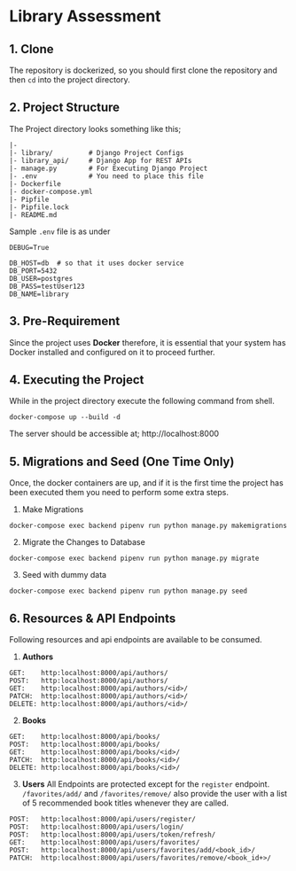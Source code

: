 # Library Assessment

## 1. Clone
The repository is dockerized, so you should first clone the repository and then `cd` into the project directory.

## 2. Project Structure
The Project directory looks something like this;

```
|-
|- library/         # Django Project Configs
|- library_api/     # Django App for REST APIs
|- manage.py        # For Executing Django Project
|- .env             # You need to place this file
|- Dockerfile
|- docker-compose.yml
|- Pipfile
|- Pipfile.lock
|- README.md
```
Sample `.env` file is as under
```
DEBUG=True

DB_HOST=db  # so that it uses docker service
DB_PORT=5432
DB_USER=postgres
DB_PASS=testUser123
DB_NAME=library
```

## 3. Pre-Requirement
Since the project uses **Docker** therefore, it is essential that your system has Docker installed and configured on it to proceed further.

## 4. Executing the Project
While in the project directory execute the following command from shell. 
```
docker-compose up --build -d
```
The server should be accessible at;
http://localhost:8000

## 5. Migrations and Seed (One Time Only)
Once, the docker containers are up, and if it is the first time the project has been executed them you need to perform some extra steps.
1. Make Migrations
```
docker-compose exec backend pipenv run python manage.py makemigrations
```
2. Migrate the Changes to Database
```
docker-compose exec backend pipenv run python manage.py migrate
```
3. Seed with dummy data
```
docker-compose exec backend pipenv run python manage.py seed
```
## 6. Resources & API Endpoints
Following resources and api endpoints are available to be consumed. 
1.  **Authors**
```
GET:    http:localhost:8000/api/authors/
POST:   http:localhost:8000/api/authors/
GET:    http:localhost:8000/api/authors/<id>/
PATCH:  http:localhost:8000/api/authors/<id>/
DELETE: http:localhost:8000/api/authors/<id>/
```

2.  **Books**
```
GET:    http:localhost:8000/api/books/
POST:   http:localhost:8000/api/books/
GET:    http:localhost:8000/api/books/<id>/
PATCH:  http:localhost:8000/api/books/<id>/
DELETE: http:localhost:8000/api/books/<id>/
```

3.  **Users**
All Endpoints are protected except for the `register` endpoint. `/favorites/add/` and `/favorites/remove/` also provide the user with a list of 5 recommended book titles whenever they are called. 
```
POST:   http:localhost:8000/api/users/register/
POST:   http:localhost:8000/api/users/login/
POST:   http:localhost:8000/api/users/token/refresh/
GET:    http:localhost:8000/api/users/favorites/
POST:   http:localhost:8000/api/users/favorites/add/<book_id>/
PATCH:  http:localhost:8000/api/users/favorites/remove/<book_id+>/
